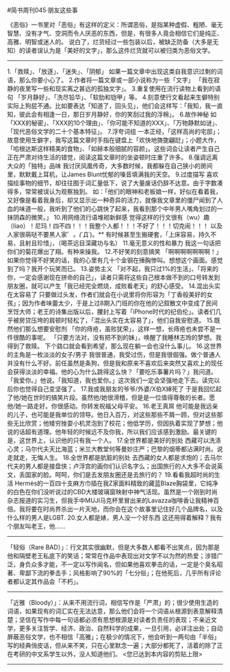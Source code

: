 #简书周刊045·朋友这些事

《恶俗》一书里对「恶俗」有这样的定义：所谓恶俗，是指某种虚假、粗陋、毫无智慧、没有才气、空洞而令人厌恶的东西，但是，有很多人竟会相信它们是纯正、高雅、明智或迷人的。 说白了，烂货经过一些包装以后，被缺乏防备（大多是无知）的读者误认为是「美好的文字」，那么这件烂货就可以被归类为恶俗文学。

---

1.「救赎」、「放逐」、「迷失」、「阴郁」 如果一篇文章中出现这类自我意识过剩的词语，那么你要小心了。 2.作者将一篇文章或一部小说称为一些「文字」 「我在寂静的夜里写一些和现实离之甚远的孤独文字」。 3.重复使用在流行读物上看到的语句 「岁月静好」、「洗尽铅华」、「软肋和铠甲」等。 4.刻意使行文看起来生僻特别 实际上狗屁不通。比如要表达「知道了，回头见」，他们会这样写：「我知，我一直知，彼此会有相逢一日，那日岁月静好，你的笑刮过我的浮棉」。 6.故作神秘 如「XXX的秘密」、「XXX的10个理由」、「你可能不知道的XXX」、「万物静默如谜」、「现代恶俗文学的二十个基本特征」。 7.浮夸词组 一本正经，「这样高尚的宅邸」；故意使用生僻字，我写这篇文章时手指在键盘上「欢快地旖旎翩跹」；小题大作，「哈根达斯这样精美的食物」、「如赫本般细腻的容颜」。这些词会让读者产生自己正在严肃对待生活的错觉，阅读这篇文章时的坐姿顿时庄重了许多。 8.强调远离大众的「独特」品味 我讨厌凤凰传奇，大多数时候，我都躲在自己狭小的房间里，默默戴上耳机，让James Blunt忧郁的嗓音填满我的天空。 9.过度描写 喜欢描绘事物的细节，却往往囿于词汇量低下，说了大量废话仍辞不达意。由于字数凑得多，常常被误认为观察独到。 如：「他们的眼神和老板娘一样，好似在看着我，又好像是看着我身后，却又显示出一种奇异的活力，就像我文章里的僵尸闻到了人血的味道一般，我听到了他们的心跳快了起来，我看到那个中年男人嘴角划过的一抹阴森的微笑。」 10.用网络流行语堆砌新鲜感 觉得这样的行文很有（wu）趣（liao）！尼玛！四不四！！！我整个人都！！！不好了！！！切克闹！！！ 以及人家很萌哒不要黑人家゜*。(*´Д`)。*° 有时候甚至生搬硬套，「上床容易，持久不易，且射且珍惜」，（喝茶远目深藏功与名） 11.毫无意义的性和暴力 我这一句话把你们的菊花爆出了翔。有种来操我。 12.不好笑的刻意搞笑 「啊啊啊啊啊啊啊！」如果你觉得不好笑的话，我的心里有几十个金钢在捶胸惨叫。想想这个画面。感觉到了吗？我开个玩笑而已。 13.姿势主义 「对不起，我只过1%的生活」、「将来的你，一定会感谢现在拼命的自己」，读者只需将这些自己根本做不到的口号转发到朋友圈，就可以产生「我已经完全燃烧，成败看老天」的舒心感受。 14.混出头实在太容易了 只要做过头发，作者们就会在小说里将你形容为「丁香般美好的女孩」；因为作者味蕾太少，于是上过8期入门班的你在他的记叙散文中变成了民间烹饪大师；老王的诗集出版以后，腰封上写着「iPhone时代的纪伯伦」。读者们几乎被房贷压垮的肩顿时轻松了，「混出头实在太容易了」，他们自我安慰道。 15.既然他们那么想要安慰剂 「你的痔疮，虽败犹荣」，这样一想，长痔疮也未尝不是一件很酷的事呢。 「只要方法对，没有把不到的妹」，唤醒了我睡林志玲的梦想。我得到了救赎。 下个路口就会看到希望，那么现在躺一会也没什么事儿。 16.这世界的主角是一枚淡淡的女子/男子 我很普通，我受过伤，但是我很倔强。做个普通人并没有什么不好。前任虽然是条狗，但是我和原来不喜欢后来突然又喜欢上的现任会获得淡淡的幸福。他的心为什么跳得这么快？「要吃乐事薯片吗？」我问道。「我爱你。」他说。「我知道，我也爱你。」这次我们一定会坚强地走下去。读完以后你也觉得自己变坚强了。 17.我或我朋友的爷爷/外婆/X伯X婶死了 于是我回忆起了他/她在世时的搞笑片段。虽然他/她很滑稽，但是是一位值得尊敬的长者。愿他/她一路走好。你很感动。你转发祝福父母平安。 16.老王真屌 他可能是我远亲的儿子，也可能是我单位的领导。他日入百万，对这些那些不屑一顾，但对这些那些无比欣赏；他矮穷挫耍小机灵泡到了校花；他低学历，但因执着实现了梦想；他说的话超有道理。他年轻的时候远不及你我，所以我们应该感到激励。最关键的是，这世界上，认识他的只有我一个人。 17.全世界都是美好的别处 西藏可以洗涤心灵；马尔代夫天比海蓝；米兰大教堂何等曼妙庄严；巴黎的烟蒂都沾满时尚。说走就走，无悔人生。 18.全世界都是肮脏的别处 去西藏的女人都是求炮的；去马尔代夫的男人都是接盘侠；卢浮宫的画你们认识名字么；出国旅行的人大多不会说英文，丢国家的脸。呵呵，你们是去发朋友圈还是去旅行的？ 19.看看我超时尚的生活 Hermès的一百四十支麻方巾插在我Z家面料精致的藏蓝Blaze胸袋里，它纯净的白色在你们没听说过的CBD大楼玻璃窗映射中神气活现。虽然是一个刚到时尚杂志报道的实习生，但我手中MUJI马克杯里冒出来的Lavazza咖啡香让我精神百倍。我将要在时尚界杀出一片天地，而你会在这个故事里记住好几个品牌名，以及什么样的男人是LGBT. 20.女人都是婊，男人没一个好东西 这还用得着解释？我有个朋友叫老王，他……

---

「轻俗（Rare BAD）」：行文其实很幽默，但是大多数人都看不出笑点，因为那是他和隔壁老王私底下的笑话；常常在作品中表现出对文学不以为然的热爱；涉猎广泛，身负众多才能，不一定以写作闻名，但如果他喜欢拳击的话，一定是个臭名昭著、卑鄙下流的拳击手；风格影响了90%的「七分俗」；在他死后，几乎所有评论者都认定其作品会「不朽」。

---

「近雅（Bloody）」：从来不用流行词，相信写作是「严肃」的；很少使用生造的词语，如果现有的词汇实在无法达意，那么他们会将一个词语从根源到表意解释清楚；坚信在写作中每一句话都必须有思想根源是对读者负责任的表现；不亲近文学，更多关注哲学、经济、政治、自然科学的成果，一旦引用，必详注出处；自动屏蔽恶俗文学，也不相信「高雅」；在极少的情况下，他会听到一两句由「半俗」写的经典俏皮话，但从来不笑，只在心里默念一遍；大部分都死了，活着的除了正在考研的中文系学生以外，没人知道他们。 <您已达到本内容的剪贴上限>

---

